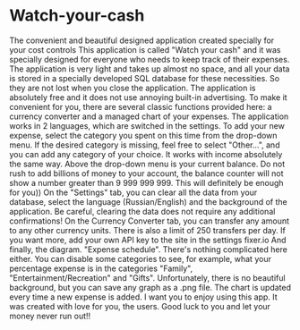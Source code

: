 # Watch-your-cash
The convenient and beautiful designed application created specially for your cost controls 
This application is called "Watch your cash" and it was specially designed for everyone who needs to keep track of their expenses. The application is very light and takes up almost no space, and all your data is stored in a specially developed SQL database for these necessities. So they are not lost when you close the application. The application is absolutely free and it does not use annoying built-in advertising. To make it convenient for you, there are several classic functions provided here: a currency converter and a managed chart of your expenses. 
The application works in 2 languages, which are switched in the settings.
To add your new expense, select the category you spent on this time from the drop-down menu. If the desired category is missing, feel free to select "Other...", and you can add any category of your choice. It works with income absolutely the same way. Above the drop-down menu is your current balance. Do not rush to add billions of money to your account, the balance counter will not show a number greater than 9 999 999 999. This will definitely be enough for you))
On the "Settings" tab, you can clear all the data from your database, select the language (Russian/English) and the background of the application. Be careful, clearing the data does not require any additional confirmations!
On the Currency Converter tab, you can transfer any amount to any other currency units. There is also a limit of 250 transfers per day. If you want more, add your own API key to the site in the settings fixer.io
And finally, the diagram. "Expense schedule". There's nothing complicated here either. You can disable some categories to see, for example, what your percentage expense is in the categories "Family", "Entertainment/Recreation" and "Gifts". Unfortunately, there is no beautiful background, but you can save any graph as a .png file. The chart is updated every time a new expense is added. 
I want you to enjoy using this app. It was created with love for you, the users. Good luck to you and let your money never run out!!
